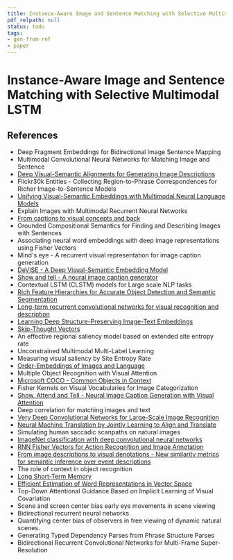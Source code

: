 ```yaml
---
title: Instance-Aware Image and Sentence Matching with Selective Multimodal LSTM
pdf_relpath: null
status: todo
tags:
- gen-from-ref
- paper
---
```


# Instance-Aware Image and Sentence Matching with Selective Multimodal LSTM

## References

- Deep Fragment Embeddings for Bidirectional Image Sentence Mapping
- Multimodal Convolutional Neural Networks for Matching Image and Sentence
- [Deep Visual-Semantic Alignments for Generating Image Descriptions](./deep-visual-semantic-alignments-for-generating-image-descriptions.md)
- Flickr30k Entities - Collecting Region-to-Phrase Correspondences for Richer Image-to-Sentence Models
- [Unifying Visual-Semantic Embeddings with Multimodal Neural Language Models](./unifying-visual-semantic-embeddings-with-multimodal-neural-language-models.md)
- Explain Images with Multimodal Recurrent Neural Networks
- [From captions to visual concepts and back](./from-captions-to-visual-concepts-and-back.md)
- Grounded Compositional Semantics for Finding and Describing Images with Sentences
- Associating neural word embeddings with deep image representations using Fisher Vectors
- Mind's eye - A recurrent visual representation for image caption generation
- [DeViSE - A Deep Visual-Semantic Embedding Model](./devise-a-deep-visual-semantic-embedding-model.md)
- [Show and tell - A neural image caption generator](./show-and-tell-a-neural-image-caption-generator.md)
- Contextual LSTM (CLSTM) models for Large scale NLP tasks
- [Rich Feature Hierarchies for Accurate Object Detection and Semantic Segmentation](./rich-feature-hierarchies-for-accurate-object-detection-and-semantic-segmentation.md)
- [Long-term recurrent convolutional networks for visual recognition and description](./long-term-recurrent-convolutional-networks-for-visual-recognition-and-description.md)
- [Learning Deep Structure-Preserving Image-Text Embeddings](./learning-deep-structure-preserving-image-text-embeddings.md)
- [Skip-Thought Vectors](./skip-thought-vectors.md)
- An effective regional saliency model based on extended site entropy rate
- Unconstrained Multimodal Multi-Label Learning
- Measuring visual saliency by Site Entropy Rate
- [Order-Embeddings of Images and Language](./order-embeddings-of-images-and-language.md)
- Multiple Object Recognition with Visual Attention
- [Microsoft COCO - Common Objects in Context](./microsoft-coco-common-objects-in-context.md)
- Fisher Kernels on Visual Vocabularies for Image Categorization
- [Show, Attend and Tell - Neural Image Caption Generation with Visual Attention](./show-attend-and-tell-neural-image-caption-generation-with-visual-attention.md)
- Deep correlation for matching images and text
- [Very Deep Convolutional Networks for Large-Scale Image Recognition](./very-deep-convolutional-networks-for-large-scale-image-recognition.md)
- [Neural Machine Translation by Jointly Learning to Align and Translate](./neural-machine-translation-by-jointly-learning-to-align-and-translate.md)
- Simulating human saccadic scanpaths on natural images
- [ImageNet classification with deep convolutional neural networks](./imagenet-classification-with-deep-convolutional-neural-networks.md)
- [RNN Fisher Vectors for Action Recognition and Image Annotation](./rnn-fisher-vectors-for-action-recognition-and-image-annotation.md)
- [From image descriptions to visual denotations - New similarity metrics for semantic inference over event descriptions](./from-image-descriptions-to-visual-denotations-new-similarity-metrics-for-semantic-inference-over-event-descriptions.md)
- The role of context in object recognition
- [Long Short-Term Memory](./long-short-term-memory.md)
- [Efficient Estimation of Word Representations in Vector Space](./efficient-estimation-of-word-representations-in-vector-space.md)
- Top-Down Attentional Guidance Based on Implicit Learning of Visual Covariation
- Scene and screen center bias early eye movements in scene viewing
- Bidirectional recurrent neural networks
- Quantifying center bias of observers in free viewing of dynamic natural scenes.
- Generating Typed Dependency Parses from Phrase Structure Parses
- Bidirectional Recurrent Convolutional Networks for Multi-Frame Super-Resolution
